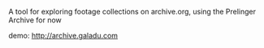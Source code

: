 A tool for exploring footage collections on archive.org, using the Prelinger Archive for now

demo: http://archive.galadu.com
